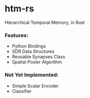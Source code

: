 # htm-rs
Hierarchical Temporal Memory, in Rust

### Features:
- Python Bindings
- SDR Data Structures
- Reusable Synapses Class
- Spatial Pooler Algorithm

### Not Yet Implemented:
- Simple Scalar Encoder
- Classifier
